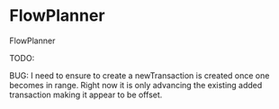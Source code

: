 # FlowPlanner
FlowPlanner

TODO:

BUG: I need to ensure to create a newTransaction is created once one becomes in range.  Right now it is only advancing the existing added transaction making it appear to be offset.